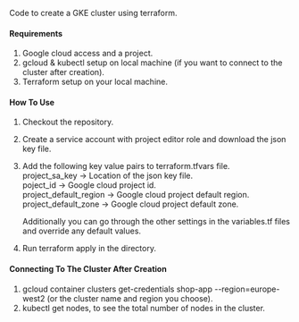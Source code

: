 Code to create a GKE cluster using terraform.

#### Requirements
1. Google cloud access and a project.
2. gcloud & kubectl setup on local machine (if you want to connect to the cluster after creation).
3. Terraform setup on your local machine.


#### How To Use
1. Checkout the repository.
2. Create a service account with project editor role and download the json key file.
3. Add the following key value pairs to terraform.tfvars file.
	<br /> project_sa_key -> Location of the json key file.
	<br /> poject_id -> Google cloud project id.
	<br /> project_default_region -> Google cloud project default region.
	<br /> project_default_zone -> Google cloud project default zone.

	Additionally you can go through the other settings in the variables.tf files and override any default values.

4. Run terraform apply in the directory.

#### Connecting To The Cluster After Creation
1. gcloud container clusters get-credentials shop-app --region=europe-west2 (or the cluster name and region you choose).
2. kubectl get nodes, to see the total number of nodes in the cluster.

